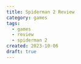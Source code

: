 ```yaml
---
title: Spiderman 2 Review
category: games
tags:
  - games
  - review
  - spiderman 2
created: 2023-10-06
draft: true
---
```

